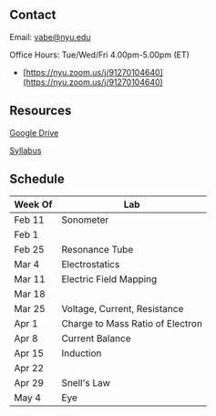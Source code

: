 ## Contact

Email: [vabe@nyu.edu](vabe@nyu.edu)

Office Hours: Tue/Wed/Fri 4.00pm-5.00pm (ET)
- [https://nyu.zoom.us/j/91270104640](https://nyu.zoom.us/j/91270104640)

## Resources

[Google Drive](https://drive.google.com/drive/folders/1onTfWs8QGWsOP_3PFigj7CvMpJUr_Kn4?usp=sharing)

[Syllabus](https://github.com/vaabe/phys12/blob/main/info/syllabus.pdf)

## Schedule

| Week Of | Lab |
|---	  |---  |
| Feb 11 | Sonometer |
| Feb 1 |		|	
| Feb 25 | Resonance Tube |
| Mar 4	| Electrostatics |
| Mar 11 | Electric Field Mapping |
| Mar 18 |		|	
| Mar 25 | Voltage, Current, Resistance |
| Apr 1 | Charge to Mass Ratio of Electron |
| Apr 8	| Current Balance |
| Apr 15 | Induction | 
| Apr 22 |		|	
| Apr 29 | Snell's Law |
| May 4	| Eye |
